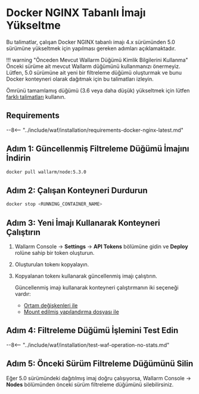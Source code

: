 [waf-mode-instr]:                   ../admin-en/configure-wallarm-mode.md
[blocking-page-instr]:              ../admin-en/configuration-guides/configure-block-page-and-code.md
[logging-instr]:                    ../admin-en/configure-logging.md
[proxy-balancer-instr]:             ../admin-en/using-proxy-or-balancer-en.md
[process-time-limit-instr]:         ../admin-en/configure-parameters-en.md#wallarm_process_time_limit
[allocating-memory-guide]:          ../admin-en/configuration-guides/allocate-resources-for-node.md
[ptrav-attack-docs]:                ../attacks-vulns-list.md#path-traversal
[attacks-in-ui-image]:              ../images/admin-guides/test-attacks-quickstart.png
[nginx-process-time-limit-docs]:    ../admin-en/configure-parameters-en.md#wallarm_process_time_limit
[nginx-process-time-limit-block-docs]:  ../admin-en/configure-parameters-en.md#wallarm_process_time_limit_block
[overlimit-res-rule-docs]:           ../user-guides/rules/configure-overlimit-res-detection.md
[graylist-docs]:                     ../user-guides/ip-lists/overview.md
[waf-mode-instr]:                   ../admin-en/configure-wallarm-mode.md
[envoy-process-time-limit-docs]:    ../admin-en/configuration-guides/envoy/fine-tuning.md#process_time_limit
[envoy-process-time-limit-block-docs]: ../admin-en/configuration-guides/envoy/fine-tuning.md#process_time_limit_block
[ip-lists-docs]:                    ../user-guides/ip-lists/overview.md
[api-policy-enf-docs]:              ../api-specification-enforcement/overview.md

# Docker NGINX Tabanlı İmajı Yükseltme

Bu talimatlar, çalışan Docker NGINX tabanlı imajı 4.x sürümünden 5.0 sürümüne yükseltmek için yapılması gereken adımları açıklamaktadır.

!!! warning "Önceden Mevcut Wallarm Düğümü Kimlik Bilgilerini Kullanma"
    Önceki sürüme ait mevcut Wallarm düğümünü kullanmanızı önermeyiz. Lütfen, 5.0 sürümüne ait yeni bir filtreleme düğümü oluşturmak ve bunu Docker konteyneri olarak dağıtmak için bu talimatları izleyin.

Ömrünü tamamlamış düğümü (3.6 veya daha düşük) yükseltmek için lütfen [farklı talimatları](older-versions/docker-container.md) kullanın.

## Requirements

--8<-- "../include/waf/installation/requirements-docker-nginx-latest.md"

## Adım 1: Güncellenmiş Filtreleme Düğümü İmajını İndirin

``` bash
docker pull wallarm/node:5.3.0
```

## Adım 2: Çalışan Konteyneri Durdurun

```bash
docker stop <RUNNING_CONTAINER_NAME>
```

## Adım 3: Yeni İmajı Kullanarak Konteyneri Çalıştırın

1. Wallarm Console → **Settings** → **API Tokens** bölümüne gidin ve **Deploy** rolüne sahip bir token oluşturun.
1. Oluşturulan tokenı kopyalayın.
1. Kopyalanan tokenı kullanarak güncellenmiş imajı çalıştırın.
    
    Güncellenmiş imajı kullanarak konteyneri çalıştırmanın iki seçeneği vardır:
    
    * [Ortam değişkenleri ile](../admin-en/installation-docker-en.md#run-the-container-passing-the-environment-variables)
    * [Mount edilmiş yapılandırma dosyası ile](../admin-en/installation-docker-en.md#run-the-container-mounting-the-configuration-file)

## Adım 4: Filtreleme Düğümü İşlemini Test Edin

--8<-- "../include/waf/installation/test-waf-operation-no-stats.md"

## Adım 5: Önceki Sürüm Filtreleme Düğümünü Silin

Eğer 5.0 sürümündeki dağıtılmış imaj doğru çalışıyorsa, Wallarm Console → **Nodes** bölümünden önceki sürüm filtreleme düğümünü silebilirsiniz.